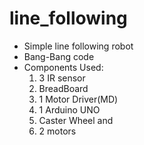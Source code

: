 # line_following

- Simple line following robot
- Bang-Bang code 
- Components Used:
    1.  3 IR sensor
    2.  BreadBoard
    3.  1 Motor Driver(MD)
    4.  1 Arduino UNO
    5.  Caster Wheel and 
    6.  2 motors
